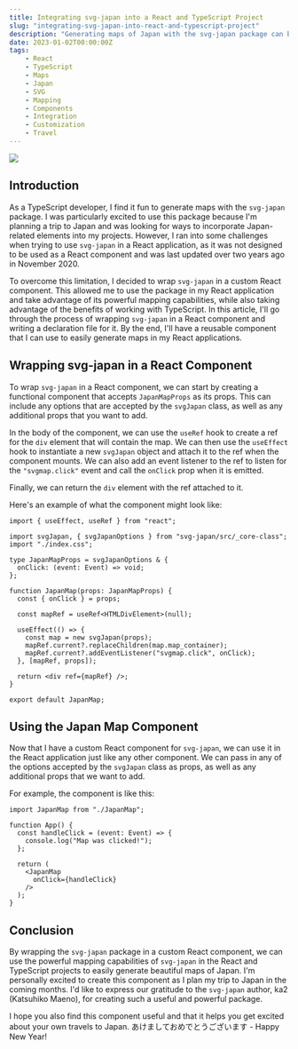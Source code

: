 ```yaml
---
title: Integrating svg-japan into a React and TypeScript Project
slug: "integrating-svg-japan-into-react-and-typescript-project"
description: "Generating maps of Japan with the svg-japan package can be a fun and powerful way to visualize data, but using it in a React application can be challenging. In this article, we'll show you how to wrap svg-japan in a custom React component and use it in a React and TypeScript project. By the end, you'll have a reusable map component that you can easily incorporate into your own projects."
date: 2023-01-02T00:00:00Z
tags:
    - React
    - TypeScript
    - Maps
    - Japan
    - SVG
    - Mapping
    - Components
    - Integration
    - Customization
    - Travel
---
```


![](https://i.imgur.com/fQTb11J.png)

## Introduction

As a TypeScript developer, I find it fun to generate maps with the `svg-japan` package. I was particularly excited to use this package because I'm planning a trip to Japan and was looking for ways to incorporate Japan-related elements into my projects. However, I ran into some challenges when trying to use `svg-japan` in a React application, as it was not designed to be used as a React component and was last updated over two years ago in November 2020.

To overcome this limitation, I decided to wrap `svg-japan` in a custom React component. This allowed me to use the package in my React application and take advantage of its powerful mapping capabilities, while also taking advantage of the benefits of working with TypeScript. In this article, I'll go through the process of wrapping `svg-japan` in a React component and writing a declaration file for it. By the end, I'll have a reusable component that I can use to easily generate maps in my React applications.

## Wrapping svg-japan in a React Component

To wrap `svg-japan` in a React component, we can start by creating a functional component that accepts `JapanMapProps` as its props. This can include any options that are accepted by the `svgJapan` class, as well as any additional props that you want to add.

In the body of the component, we can use the `useRef` hook to create a ref for the `div` element that will contain the map. We can then use the `useEffect` hook to instantiate a new `svgJapan` object and attach it to the ref when the component mounts. We can also add an event listener to the ref to listen for the `"svgmap.click"` event and call the `onClick` prop when it is emitted.

Finally, we can return the `div` element with the ref attached to it.

Here's an example of what the component might look like:

```tsx
import { useEffect, useRef } from "react";

import svgJapan, { svgJapanOptions } from "svg-japan/src/_core-class";
import "./index.css";

type JapanMapProps = svgJapanOptions & {
  onClick: (event: Event) => void;
};

function JapanMap(props: JapanMapProps) {
  const { onClick } = props;

  const mapRef = useRef<HTMLDivElement>(null);

  useEffect(() => {
    const map = new svgJapan(props);
    mapRef.current?.replaceChildren(map.map_container);
    mapRef.current?.addEventListener("svgmap.click", onClick);
  }, [mapRef, props]);

  return <div ref={mapRef} />;
}

export default JapanMap;
```

## Using the Japan Map Component
Now that I have a custom React component for `svg-japan`, we can use it in the React application just like any other component. We can pass in any of the options accepted by the `svgJapan` class as props, as well as any additional props that we want to add.

For example, the component is like this:

```tsx
import JapanMap from "./JapanMap";

function App() {
  const handleClick = (event: Event) => {
    console.log("Map was clicked!");
  };

  return (
    <JapanMap
      onClick={handleClick}
    />
  );
}
```

## Conclusion

By wrapping the `svg-japan` package in a custom React component, we can use the powerful mapping capabilities of `svg-japan` in the React and TypeScript projects to easily generate beautiful maps of Japan. I'm personally excited to create this component as I plan my trip to Japan in the coming months. I'd like to express our gratitude to the `svg-japan` author, ka2 (Katsuhiko Maeno), for creating such a useful and powerful package.

I hope you also find this component useful and that it helps you get excited about your own travels to Japan. あけましておめでとうございます - Happy New Year!